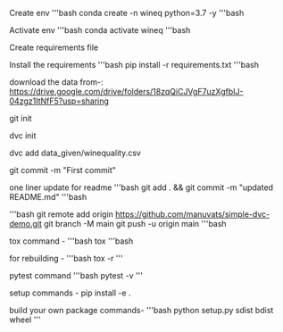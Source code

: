 Create env
'''bash
conda create -n wineq python=3.7 -y
'''bash

Activate env
'''bash
conda activate wineq
'''bash

Create requirements file

Install the requirements
'''bash
pip install -r requirements.txt
'''bash

download the data from-:
https://drive.google.com/drive/folders/18zqQiCJVgF7uzXgfbIJ-04zgz1ItNfF5?usp=sharing

git init

dvc init

dvc add data_given/winequality.csv

git commit -m "First commit"

one liner update for readme
'''bash
git add . && git commit -m "updated README.md"
'''bash

'''bash
git remote add origin https://github.com/manuvats/simple-dvc-demo.git
git branch -M main
git push -u origin main
'''bash

tox command -
'''bash
tox
'''bash

for rebuilding -
'''bash
tox -r
'''

pytest command 
'''bash
pytest -v
'''

setup commands -
pip install -e .

build your own package commands-
'''bash
python setup.py sdist bdist wheel
'''